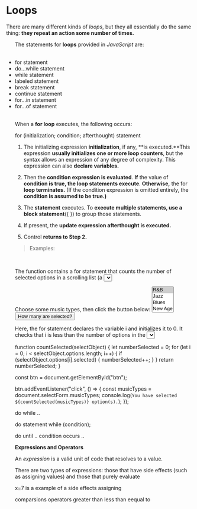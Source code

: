 # Loops
There are many different kinds of *loops*, but they all essentially do the same thing: **they repeat an action some number of times.**

<ul>

The statements for **loops** provided in *JavaScript* are:

<br>

<li> for statement</li>
<li>do...while statement</li>
<li> while statement</li>
<li>labeled statement</li>
<li>break statement</li>
<li>continue statement</li>
<li>for...in statement</li>
<li>for...of statement</li>

<br>

When a **for loop** executes, the following occurs:

for (initialization; condition; afterthought)
  statement


1. The initializing expression **initialization**, if any, **is executed.**This expression **usually initializes one or more loop counters**, but the syntax allows an expression of any degree of complexity. This expression can also **declare variables.**

2. Then the **condition expression is evaluated**. **If** the value of **condition is true, the loop statements execute**. **Otherwise,** the for **loop terminates.** (If the condition expression is omitted entirely, the **condition is assumed to be true.)**

3. The **statement** executes. To **execute multiple statements, use a block statement**({ }) to group those statements.

4. If present, the **update expression afterthought is executed.**

5. Control **returns to Step 2.**

>Examples: 

<br> 

 The function contains a for statement that counts the number of selected options in a scrolling list (a <select> element that allows multiple selections).

<form name="selectForm">
  <label for="musicTypes"
    >Choose some music types, then click the button below:</label
  >
  <select id="musicTypes" name="musicTypes" multiple>
    <option selected>R&B</option>
    <option>Jazz</option>
    <option>Blues</option>
    <option>New Age</option>
    <option>Classical</option>
    <option>Opera</option>
  </select>
  <button id="btn" type="button">How many are selected?</button>
</form>

Here, the for statement declares the variable i and initializes it to 0. It checks that i is less than the number of options in the <select> element, performs the succeeding if statement, and increments i by 1 after each pass through the loop.
<br>
 
 function countSelected(selectObject) {
  let numberSelected = 0;
  for (let i = 0; i < selectObject.options.length; i++) {
    if (selectObject.options[i].selected) {
      numberSelected++;
    }
  }
  return numberSelected;
}

const btn = document.getElementById("btn");

btn.addEventListener("click", () => {
  const musicTypes = document.selectForm.musicTypes;
  console.log(`You have selected ${countSelected(musicTypes)} option(s).`);
});


do while .. 

do
  statement
while (condition);


do until .. condition occurs ..




**Expressions and Operators**



 An *expression* is a valid unit of code that resolves to a value.
 
There are two types of expressions: those that have side effects (such as assigning values) and those that purely evaluate

 x=7 
is a example of a side effects assigning 


comparsions operators greater than less than eequal to
